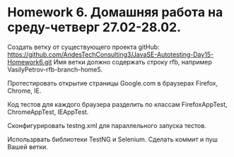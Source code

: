 # Homework 6. Домашняя работа на среду-четверг 27.02-28.02.
Создать ветку от существующего проекта gitHub: https://github.com/AndesTechConsulting3/JavaSE-Autotesting-Day15-Homework6.git Имя ветки должно содержать строку rfb, например VasilyPetrov-rfb-branch-home5.

Протестировать открытие страницы Google.com
в браузерах
Firefox, Chrome, IE.

Код тестов для каждого браузера разделить по классам
FirefoxAppTest, ChromeAppTest, IEAppTest.

Сконфигурировать testng.xml
для параллельного запуска тестов.

Использрвать библиотеки TestNG и Selenium.
Сделать коммит и пуш Вашей ветки.
